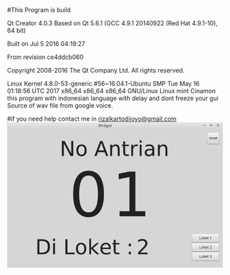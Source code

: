 #This Program is build

Qt Creator 4.0.3 Based on Qt 5.6.1 (GCC 4.9.1 20140922 (Red Hat 4.9.1-10), 64 bit)

Built on Jul 5 2016 04:19:27

From revision ce4ddcb060

Copyright 2008-2016 The Qt Company Ltd. All rights reserved.

Linux Kernel 4.8.0-53-generic #56~16.04.1-Ubuntu SMP Tue May 16 01:18:56 UTC 2017 x86_64 x86_64 x86_64 GNU/Linux Linux mint Cinamon
this program with indonesian language
with delay and dont freeze your gui
Source of wav file from google voice.

#if you need help contact me in rizalkartodijoyo@gmail.com 
![alt text](https://github.com/RKartodijoyo/Antrianku/blob/master/ProgramAntrianku.png?raw=true)
